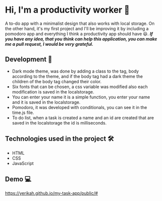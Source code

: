 # Hi, I'm a productivity worker 👋

A to-do app with a minimalist design that also works with local storage. On the other hand, it's my first project and I'll be improving it by including a pomodoro app and everything I think a productivity app should have 😃.
**_If you have any idea, that you think can help this application, you can make me a pull request, I would be very grateful._**

## Development 🧱

- Dark mode theme, was done by adding a class to the tag, body according to the theme, and if the body tag had a dark theme the children of the body tag changed their color.
- Six fonts that can be chosen, a css variable was modified also each modification is saved in the localstorage.
- You can enter your name it is a simple function, you enter your name and it is saved in the localstorage.
- Pomodoro, it was developed with conditionals, you can see it in the time.js file.
- To do list, when a task is created a name and an id are created that are saved in the localstorage the id is milliseconds.

## Technologies used in the project 🛠 

- HTML
- CSS
- JavaScript

## Demo 💻 

https://yerikah.github.io/my-task-app/public/#



